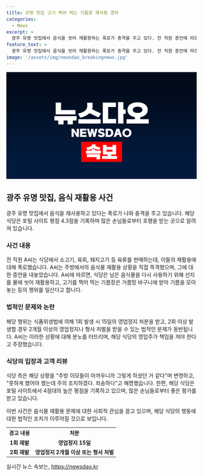 ```yaml
---
title: 유명 맛집 고기 찍어 먹는 기름장 재사용 경악
categories:
  - News
excerpt: >
  광주 유명 맛집에서 음식을 씻어 재활용하는 폭로가 충격을 주고 있다. 전 직원 증언에 따르면 이 식당은 부추를 겉절이로, 선지를 물에 씻어 재사용하며, 손님이 먹은 음식물을 다시 활용하고 있다. 사장은 지시로 이런 일이 벌어진 것이라고 주장했지만, 변호사는 이를 납득하기 어렵다며 식품위생법에 따라 엄중한 처벌이 필요하다고 지적했다. 이에 따른 영업정지 처분과 형사 처벌이 가능하며, 사람들은 이 식당에 대한 의문을 품고 있다. #유명맛집 #남은음식재활용
feature_text: >
  광주 유명 맛집에서 음식을 씻어 재활용하는 폭로가 충격을 주고 있다. 전 직원 증언에 따르면 이 식당은 부추를 겉절이로, 선지를 물에 씻어 재사용하며, 손님이 먹은 음식물을 다시 활용하고 있다. 사장은 지시로 이런 일이 벌어진 것이라고 주장했지만, 변호사는 이를 납득하기 어렵다며 식품위생법에 따라 엄중한 처벌이 필요하다고 지적했다. 이에 따른 영업정지 처분과 형사 처벌이 가능하며, 사람들은 이 식당에 대한 의문을 품고 있다. #유명맛집 #남은음식재활용
image: '/assets/img/newsdao_breakingnews.jpg'
---
```


<p><img src="/assets/img/newsdao_breakingnews.jpg" alt="pcversion 속보" /></p>

<h2 data-ke-size="size26">광주 유명 맛집, 음식 재활용 사건</h2>

<p data-ke-size="size16">광주 유명 맛집에서 음식을 재사용하고 있다는 폭로가 나와 충격을 주고 있습니다. 해당 식당은 포털 사이트 평점 4.3점을 기록하며 많은 손님들로부터 호평을 받는 곳으로 알려져 있습니다.</p>

<h3>사건 내용</h3>

<p data-ke-size="size16">전 직원 A씨는 식당에서 소고기, 육회, 돼지고기 등 육류를 판매하는데, 이들의 재활용에 대해 폭로했습니다. A씨는 주방에서의 음식물 재활용 상황을 직접 목격했으며, 그에 대한 증언을 내놓았습니다. A씨에 따르면, 식당은 남은 음식물을 다시 사용하기 위해 선지를 물에 씻어 재활용하고, 고기를 찍어 먹는 기름장은 거름망 바구니에 받아 기름을 모아 놓는 등의 행위를 일산다고 합니다.</p>

<h3>법적인 문제와 논란</h3>

<p data-ke-size="size16">해당 행위는 식품위생법에 의해 1회 발생 시 15일의 영업정지 처분을 받고, 2회 이상 발생할 경우 2개월 이상의 영업정지나 형사 처벌을 받을 수 있는 법적인 문제가 동반됩니다. A씨는 이러한 상황에 대해 분노를 터뜨리며, 해당 식당의 영업주가 책임을 져야 한다고 주장했습니다.</p>

<h3>식당의 입장과 고객 리뷰</h3>

<p data-ke-size="size16">식당 측은 해당 상황을 "주방 이모들이 아까우니까 그렇게 하셨던 거 같다"며 변명하고, "못하게 했어야 했는데 주의 조치하겠다. 죄송하다"고 해명했습니다. 한편, 해당 식당은 포털 사이트에서 4점대의 높은 평점을 기록하고 있으며, 많은 손님들로부터 좋은 평가를 받고 있습니다.</p>

<p data-ke-size="size16">이번 사건은 음식물 재활용 문제에 대한 사회적 관심을 끌고 있으며, 해당 식당의 행동에 대한 법적인 조치가 이루어질 것으로 보입니다.</p>

<table>
    <tr>
        <th>경고 내용</th>
        <th>처분</th>
    </tr>
    <tr>
        <td style="text-align: center; height: 17px;"><b>1회 재발</b></td>
        <td style="text-align: center; height: 17px;"><b>영업정지 15일</b></td>
    </tr>
    <tr>
        <td style="text-align: center; height: 17px;"><b>2회 재발</b></td>
        <td style="text-align: center; height: 17px;"><b>영업정지 2개월 이상 또는 형사 처벌</b></td>
    </tr>
</table>
실시간 뉴스 속보는, <a href="https://newsdao.kr" rel="dofollow">https://newsdao.kr</a>


